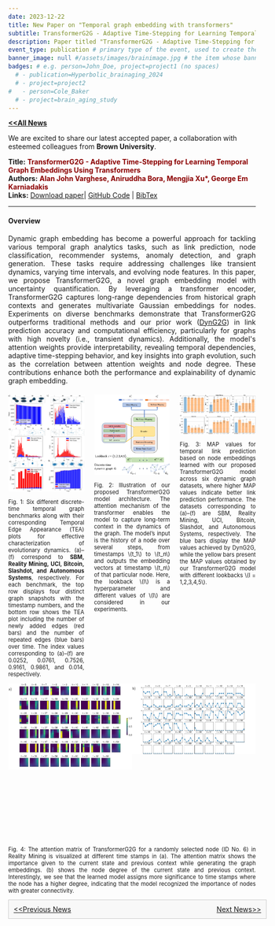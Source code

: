 ```yaml
---
date: 2023-12-22
title: New Paper on "Temporal graph embedding with transformers"
subtitle: TransformerG2G - Adaptive Time-Stepping for Learning Temporal Graph Embeddings Using Transformers
description: Paper titled "TransformerG2G - Adaptive Time-Stepping for Learning Temporal Graph Embeddings Using Transformers" has been accepted by Neural Networks.
event_type: publication # primary type of the event, used to create the small, colored post callout
banner_image: null #/assets/images/brainimage.jpg # the item whose banner image will be adopted by this event
badges: # e.g. person=John_Doe, project=project1 (no spaces)
  # - publication=Hyperbolic_brainaging_2024
  # - project=project2
#   - person=Cole_Baker
  # - project=brain_aging_study
---
```

<script src="https://polyfill.io/v3/polyfill.min.js?features=es6"></script>
<script id="MathJax-script" async src="https://cdn.jsdelivr.net/npm/mathjax@3/es5/tex-mml-chtml.js"></script>

<a href="../#latest-news"><b>&lt;&lt;All News</b></a>

We are excited to share our latest accepted paper, a collaboration with esteemed colleagues from <b>Brown University</b>.

**Title:** **<span style="color: darkred">TransformerG2G - Adaptive Time-Stepping for Learning Temporal Graph Embeddings Using Transformers</span>**  
**Authors:** **<span style="color: darkred">Alan John Varghese, Aniruddha Bora, Mengjia Xu\*, George Em Karniadakis</span>**  
**Links:**  [Download paper](https://www.sciencedirect.com/science/article/abs/pii/S0893608023007475)| [GitHub Code](https://github.com/alanjohnvarghese/TransformerG2G) | <a href="#" id="bibtex" onclick="navigator.clipboard.writeText('@article{varghese2024transformerg2g,\n  title={TransformerG2G: Adaptive time-stepping for learning temporal graph embeddings using transformers},\n  author={Varghese, Alan John and Bora, Aniruddha and Xu, Mengjia and Karniadakis, George Em},\n  journal={Neural Networks},\n  volume={172},\n  pages={106086},\n  year={2024},\n  publisher={Elsevier}}'); alert('BibTex copied to clipboard!');">BibTex</a>

---

#### Overview
<p align="justify">
Dynamic graph embedding has become a powerful approach for tackling various temporal graph analytics tasks, such as link prediction, node classification, recommender systems, anomaly detection, and graph generation. These tasks require addressing challenges like transient dynamics, varying time intervals, and evolving node features. In this paper, we propose TransformerG2G, a novel graph embedding model with uncertainty quantification. By leveraging a transformer encoder, TransformerG2G captures long-range dependencies from historical graph contexts and generates multivariate Gaussian embeddings for nodes. Experiments on diverse benchmarks demonstrate that TransformerG2G outperforms traditional methods and our prior work (<a href ="https://ieeexplore.ieee.org/stamp/stamp.jsp?arnumber=9793727">DynG2G</a>) in link prediction accuracy and computational efficiency, particularly for graphs with high novelty (i.e., transient dynamics). Additionally, the model's attention weights provide interpretability, revealing temporal dependencies, adaptive time-stepping behavior, and key insights into graph evolution, such as the correlation between attention weights and node degree. These contributions enhance both the performance and explainability of dynamic graph embedding.
</p>

<div style="display: flex; margin-top:40px; margin-top:20px;justify-content: center; gap: 20px;">
  <div style="width: 35%; text-align: center; transition: transform 0.3s ease-in-out;" onmouseover="this.style.transform='scale(1.06)';" onmouseout="this.style.transform='scale(1)';">
    <img src="../../assets/images/projects/TEA.jpg" alt="tea plot" style="width: 100%; height: auto; font-size: 0.9em;">
    <p align="justify" style="font-size: 0.8em;">Fig. 1: Six different discrete-time temporal graph benchmarks along with their corresponding Temporal Edge Appearance (TEA) plots for effective characterization of evolutionary dynamics. (a)–(f) correspond to <b>SBM, Reality Mining, UCI, Bitcoin, Slashdot, and Autonomous Systems</b>, respectively. For each benchmark, the top row displays four distinct graph snapshots with the timestamp numbers, and the bottom row shows the TEA plot including the number of newly added edges (red bars) and the number of repeated edges (blue bars) over time. The index values corresponding to (a)–(f) are 0.0252, 0.0761, 0.7526, 0.9161, 0.9861, and 0.014, respectively.</p>
  </div>
  <div style="width: 35%; text-align: center; transition: transform 0.3s ease-in-out;" onmouseover="this.style.transform='scale(1.06)';" onmouseout="this.style.transform='scale(1)';">
    <img src="../../assets/images/projects/transformerG2G.jpg" alt="TransformerG2G" style="width: 100%; height: auto;">
    <p align="justify" style="font-size: 0.8em;">Fig. 2: Illustration of our proposed TransformerG2G model architecture. The attention mechanism of the transformer enables the model to capture long-term context in the dynamics of the graph. The model’s input is the history of a node over several steps, from timestamps \(t_1\) to \(t_n\) and outputs the embedding vectors at timestamp \(t_n\) of that particular node. Here, the lookback \(l\) is a hyperparameter and different values of \(l\) are considered in our experiments.
    </p>
  </div>
  <div style="width: 35%; text-align: center; transition: transform 0.3s ease-in-out;" onmouseover="this.style.transform='scale(1.06)';" onmouseout="this.style.transform='scale(1)';">
    <img src="../../assets/images/projects/MAP_lp.jpg" alt="lp_map" style="width: 100%; height: auto;">
    <p align="justify" style="font-size: 0.8em;">Fig. 3: MAP values for temporal link prediction based on node embeddings learned with our proposed TransformerG2G model across six dynamic graph datasets, where higher MAP values indicate better link prediction performance. The datasets corresponding to (a)–(f) are SBM, Reality Mining, UCI, Bitcoin, Slashdot, and Autonomous Systems, respectively. The blue bars display the MAP values achieved by DynG2G, while the yellow bars present the MAP values obtained by our TransformerG2G model with different lookbacks \(l = 1,2,3,4,5\).
    </p>
  </div>
</div>

<div style="display: flex;  justify-content: center;">
  <div style="width: 50%; text-align: center; transition: transform 0.3s ease-in-out;" onmouseover="this.style.transform='scale(1.06)';" onmouseout="this.style.transform='scale(1)';">
    <img src="../../assets/images/projects/weights_attention.jpg" alt="new image" style="width: 100%; height: auto; object-fit: cover; object-position: top; height: 55%;">
  </div>
  <div style="width: 50%; text-align: center; transition: transform 0.3s ease-in-out;" onmouseover="this.style.transform='scale(1.06)';" onmouseout="this.style.transform='scale(1)';">
    <img src="../../assets/images/projects/weights_attention.jpg" alt="new image" style="width: 100%; height: auto; object-fit: cover; object-position: bottom; height: 45%;">
  </div>
</div>
<p align="justify" style="font-size: 0.8em; ">Fig. 4: The attention matrix of TransformerG2G for a randomly selected node (ID No. 6) in Reality Mining is visualized at different time stamps in (a). The attention matrix shows the importance given to the current state and previous context while generating the graph embeddings. (b) shows the node degree of the current state and previous context. Interestingly, we see that the learned model assigns more significance to time stamps where the node has a higher degree, indicating that the model recognized the importance of nodes with greater connectivity.</p>


<div style="width: 100%; padding: 10px; border: 1px solid #ccc; background-color: #f8f8f8;">
  <div style="display: flex; justify-content: space-between;">
    <a href="../post4/">&lt;&lt;Previous News</a>
    <a href="../post6/">Next News&gt;&gt;</a>
  </div>
</div>